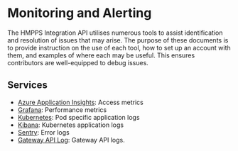 # Monitoring and Alerting

The HMPPS Integration API utilises numerous tools to assist identification and resolution of issues that may arise. The
purpose of these documents is to provide instruction on the use of each tool, how to set up an account with them, and
examples of where each may be useful. This ensures contributors are well-equipped to debug issues.

## Services

- [Azure Application Insights](azure-application-insights.md): Access metrics
- [Grafana](grafana.md): Performance metrics
- [Kubernetes](kubernetes.md): Pod specific application logs
- [Kibana](kibana.md): Kubernetes application logs
- [Sentry](sentry.md): Error logs
- [Gateway API Log](gateway-api-log.md): Gateway API logs.
